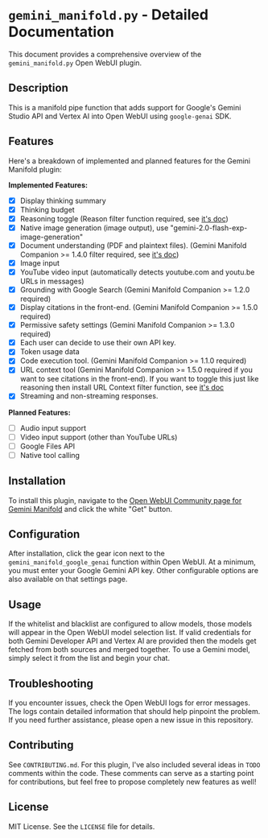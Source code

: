 # `gemini_manifold.py` - Detailed Documentation

This document provides a comprehensive overview of the `gemini_manifold.py` Open WebUI plugin.

## Description

This is a manifold pipe function that adds support for Google's Gemini Studio API and Vertex AI into Open WebUI using `google-genai` SDK.

## Features

Here's a breakdown of implemented and planned features for the Gemini Manifold plugin:

**Implemented Features:**

-   [x] Display thinking summary
-   [x] Thinking budget
-   [x] Reasoning toggle (Reason filter function required, see [it's doc](../filters/gemini_reasoning_toggle.md))
-   [x] Native image generation (image output), use "gemini-2.0-flash-exp-image-generation"
-   [x] Document understanding (PDF and plaintext files). (Gemini Manifold Companion >= 1.4.0 filter required, see [it's doc](../filters/gemini_manifold_companion.md))
-   [x] Image input
-   [x] YouTube video input (automatically detects youtube.com and youtu.be URLs in messages)
-   [x] Grounding with Google Search (Gemini Manifold Companion >= 1.2.0 required)
-   [x] Display citations in the front-end. (Gemini Manifold Companion >= 1.5.0 required)
-   [x] Permissive safety settings (Gemini Manifold Companion >= 1.3.0 required)
-   [x] Each user can decide to use their own API key.
-   [x] Token usage data
-   [x] Code execution tool. (Gemini Manifold Companion >= 1.1.0 required)
-   [x] URL context tool (Gemini Manifold Companion >= 1.5.0 required if you want to see citations in the front-end). If you want to toggle this just like reasoning then install URL Context filter function, see [it's doc](../filters/gemini_url_context_toggle.md)
-   [x] Streaming and non-streaming responses.

**Planned Features:**

-   [ ] Audio input support
-   [ ] Video input support (other than YouTube URLs)
-   [ ] Google Files API
-   [ ] Native tool calling

## Installation

To install this plugin, navigate to the [Open WebUI Community page for Gemini Manifold](https://openwebui.com/f/suurt8ll/gemini_manifold_google_genai) and click the white "Get" button.

## Configuration

After installation, click the gear icon next to the `gemini_manifold_google_genai` function within Open WebUI. At a minimum, you must enter your Google Gemini API key. Other configurable options are also available on that settings page.

## Usage

If the whitelist and blacklist are configured to allow models, those models will appear in the Open WebUI model selection list. If valid credentials for both Gemini Developer API and Vertex AI are provided then the models get fetched from both sources and merged together. To use a Gemini model, simply select it from the list and begin your chat.

## Troubleshooting

If you encounter issues, check the Open WebUI logs for error messages. The logs contain detailed information that should help pinpoint the problem. If you need further assistance, please open a new issue in this repository.

## Contributing

See `CONTRIBUTING.md`. For this plugin, I've also included several ideas in `TODO` comments within the code. These comments can serve as a starting point for contributions, but feel free to propose completely new features as well!

## License

MIT License. See the `LICENSE` file for details.